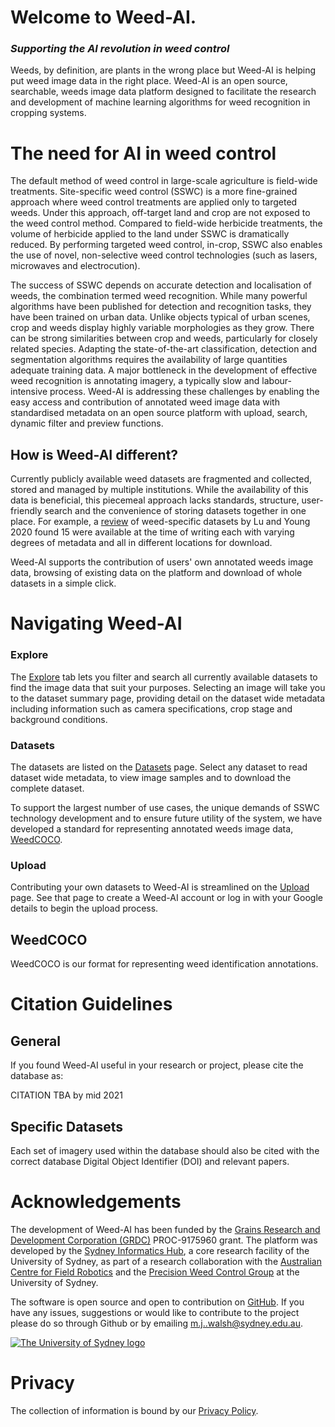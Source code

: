 # Welcome to Weed-AI.

### *Supporting the AI revolution in weed control*

Weeds, by definition, are plants in the wrong place but Weed-AI is helping put weed image data in the right place. Weed-AI is an open source, searchable, weeds image data platform designed to facilitate the research and development of machine learning algorithms for weed recognition in cropping systems.

# The need for AI in weed control

The default method of weed control in large-scale agriculture is field-wide treatments. Site-specific weed control (SSWC) is a more fine-grained approach where weed control treatments are applied only to targeted weeds. Under this approach, off-target land and crop are not exposed to the weed control method. Compared to field-wide herbicide treatments, the volume of herbicide applied to the land under SSWC is dramatically reduced. By performing targeted weed control, in-crop, SSWC also enables the use of novel, non-selective weed control technologies (such as lasers, microwaves and electrocution).

The success of SSWC depends on accurate detection and localisation of weeds, the combination termed weed recognition. While many powerful algorithms have been published for detection and recognition tasks, they have been trained on urban data. Unlike objects typical of urban scenes, crop and weeds display highly variable morphologies as they grow. There can be strong similarities between crop and weeds, particularly for closely related species. Adapting the state-of-the-art classification, detection and segmentation algorithms requires the availability of large quantities adequate training data. A major bottleneck in the development of effective weed recognition is annotating imagery, a typically slow and labour-intensive process. Weed-AI is addressing these challenges by enabling the easy access and contribution of annotated weed image data with standardised metadata on an open source platform with upload, search, dynamic filter and preview functions.

## How is Weed-AI different?

Currently publicly available weed datasets are fragmented and collected, stored and managed by multiple institutions. While the availability of this data is beneficial, this piecemeal approach lacks standards, structure, user-friendly search and the convenience of storing datasets together in one place. For example, a [review](https://www.sciencedirect.com/science/article/pii/S0168169920312709) of weed-specific datasets by Lu and Young 2020 found 15 were available at the time of writing each with varying degrees of metadata and all in different locations for download.

Weed-AI supports the contribution of users' own annotated weeds image data, browsing of existing data on the platform and download of whole datasets in a simple click.

# Navigating Weed-AI

### Explore

The [Explore](/explore) tab lets you filter and search all currently available datasets to find the image data that suit your purposes. Selecting an image will take you to the dataset summary page, providing detail on the dataset wide metadata including information such as camera specifications, crop stage and background conditions.

### Datasets

The datasets are listed on the [Datasets](/datasets) page. Select any dataset to read dataset wide metadata, to view image samples and to download the complete dataset.

To support the largest number of use cases, the unique demands of SSWC technology development and to ensure future utility of the system, we have developed a standard for representing annotated weeds image data, [WeedCOCO](/weedcoco).

### Upload

Contributing your own datasets to Weed-AI is streamlined on the [Upload](/upload) page. See that page to create a Weed-AI account or log in with your Google details to begin the upload process.

## WeedCOCO

WeedCOCO is our format for representing weed identification annotations.

# Citation Guidelines

## General

If you found Weed-AI useful in your research or project, please cite the database as:

CITATION TBA by mid 2021

## Specific Datasets

Each set of imagery used within the database should also be cited with the correct database Digital Object Identifier (DOI) and relevant papers.

# Acknowledgements
The development of Weed-AI has been funded by the [Grains Research and Development Corporation (GRDC)](https://grdc.com.au) PROC-9175960 grant. The platform was developed by the [Sydney Informatics Hub](https://www.sydney.edu.au/research/facilities/sydney-informatics-hub.html), a core research facility of the University of Sydney, as part of a research collaboration with the [Australian Centre for Field Robotics](https://www.sydney.edu.au/engineering/our-research/robotics-and-intelligent-systems/australian-centre-for-field-robotics.html) and the [Precision Weed Control Group](https://www.sydney.edu.au/science/our-research/research-areas/life-and-environmental-sciences/precision-weed-control-group.html) at the University of Sydney.

The software is open source and open to contribution on [GitHub](https://github.com/Sydney-Informatics-Hub/Weed-ID-Interchange). If you have any issues, suggestions or would like to contribute to the project please do so through Github or by emailing m.j..walsh@sydney.edu.au.

[![The University of Sydney logo](/usyd-logo.png "The University of Sydney")](https://sydney.edu.au)

# Privacy

The collection of information is bound by our [Privacy Policy](/privacy).
